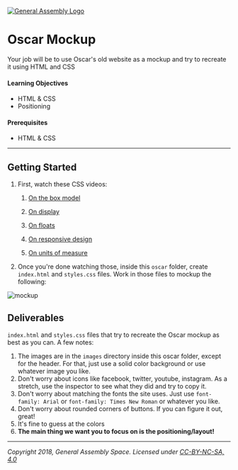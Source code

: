 [![General Assembly Logo](https://raw.git.generalassemb.ly/Software-Engineering-Immersive-Remote/SEIR-MAE/master/ga_cog.png?token=AAAB5O3VOG53KJIA7CW6LJ27TCZYE)](https://generalassemb.ly)

# Oscar Mockup

Your job will be to use Oscar's old website as a mockup and try to recreate it using HTML and CSS 

#### Learning Objectives

- HTML & CSS 
- Positioning 

#### Prerequisites

- HTML & CSS

---

## Getting Started

1. First, watch these CSS videos:

    1. [On the box model](https://www.youtube.com/watch?v=HNgdhp1_kEE&index=6&list=PLdnONIhPScST0Vy4LrIZiYKpFNoxgyH7J)

    2. [On display](https://www.youtube.com/watch?v=qjSe_K3agYc&index=7&list=PLdnONIhPScST0Vy4LrIZiYKpFNoxgyH7J)

    3. [On floats](https://www.youtube.com/watch?v=-4Yy3WNmvmg&list=PLdnONIhPScST0Vy4LrIZiYKpFNoxgyH7J&index=11)

    4. [On responsive design](https://www.youtube.com/watch?v=BsuCBmzLf_U&index=21&list=PLdnONIhPScST0Vy4LrIZiYKpFNoxgyH7J)

    5. [On units of measure](https://www.youtube.com/watch?v=5axuSSBIMuQ&index=9&list=PLdnONIhPScST0Vy4LrIZiYKpFNoxgyH7J)

1. Once you're done watching those, inside this `oscar` folder, create `index.html` and `styles.css` files. Work in those files to mockup the following: 

![mockup](oscar_mocup_desktop.png)

## Deliverables

`index.html` and `styles.css` files that try to recreate the Oscar mockup as best as you can. A few notes: 

1. The images are in the `images` directory inside this oscar folder, except for the header. For that, just use a solid color background or use whatever image you like.
1. Don't worry about icons like facebook, twitter, youtube, instagram. As a stretch, use the inspector to see what they did and try to copy it.
1. Don't worry about matching the fonts the site uses. Just use `font-family: Arial` or `font-family: Times New Roman` or whatever you like.
1. Don't worry about rounded corners of buttons. If you can figure it out, great!
1. It's fine to guess at the colors
1. **The main thing we want you to focus on is the positioning/layout!**

---

*Copyright 2018, General Assembly Space. Licensed under [CC-BY-NC-SA, 4.0](https://creativecommons.org/licenses/by-nc-sa/4.0/)*
